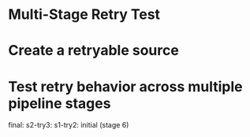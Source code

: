# Multi-Stage Retry Test

# Create a retryable source

# Test retry behavior across multiple pipeline stages

final: s2-try3: s1-try2: initial (stage 6)